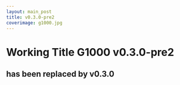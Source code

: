 ```yaml
---
layout: main_post
title: v0.3.0-pre2
coverimage: g1000.jpg
---
```

# Working Title G1000 v0.3.0-pre2
## has been replaced by v0.3.0